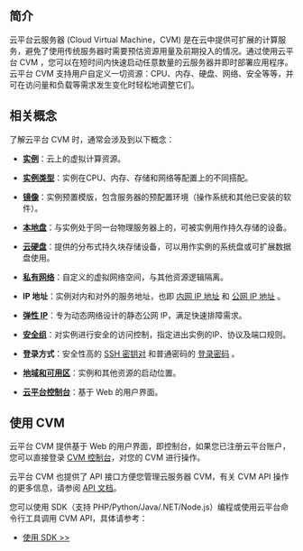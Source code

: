 ## 简介
云平台云服务器 (Cloud Virtual Machine，CVM) 是在云中提供可扩展的计算服务，避免了使用传统服务器时需要预估资源用量及前期投入的情况。通过使用云平台 CVM ，您可以在短时间内快速启动任意数量的云服务器并即时部署应用程序。云平台 CVM 支持用户自定义一切资源：CPU、内存、硬盘、网络、安全等等，并可在访问量和负载等需求发生变化时轻松地调整它们。

## 相关概念
了解云平台 CVM 时，通常会涉及到以下概念：

- [**实例**](/doc/product/213/4939)：云上的虚拟计算资源。

- [**实例类型**](/doc/product/213/7153)：实例在CPU、内存、存储和网络等配置上的不同搭配。

- [**镜像**](/doc/product/213/4940)：实例预置模版，包含服务器的预配置环境（操作系统和其他已安装的软件）。

- [**本地盘**](/doc/product/213/5798)：与实例处于同一台物理服务器上的，可被实例用作持久存储的设备。

- [**云硬盘**](/doc/product/213/4953)：提供的分布式持久块存储设备，可以用作实例的系统盘或可扩展数据盘使用。


- [**私有网络**](/doc/product/215/4927)：自定义的虚拟网络空间，与其他资源逻辑隔离。

- **IP 地址**：实例对内和对外的服务地址，也即 [内网 IP 地址](/doc/product/213/5225) 和 [公网 IP 地址](/doc/product/213/5224) 。

- [**弹性 IP**](/doc/product/215/5733)：专为动态网络设计的静态公网 IP，满足快速排障需求。

- [**安全组**](/doc/product/213/5221)：对实例进行安全的访问控制，指定进出实例的IP、协议及端口规则。

- **登录方式**：安全性高的 [SSH 密钥对](/doc/product/213/6092) 和普通密码的 [登录密码](/doc/product/213/6093) 。

- [**地域和可用区**](/doc/product/213/6091)：实例和其他资源的启动位置。

- [**云平台控制台**](http://console.tcecqpoc.fsphere.cn/)：基于 Web 的用户界面。


## 使用 CVM

云平台 CVM 提供基于 Web 的用户界面，即控制台，如果您已注册云平台账户，您可以直接登录 [ CVM 控制台](http://console.tcecqpoc.fsphere.cn//cvm)，对您的 CVM 进行操作。

云平台 CVM 也提供了 API 接口方便您管理云服务器 CVM，有关 CVM API 操作的更多信息，请参阅 [API 文档](http://tcecqpoc.fsphere.cn/document/api/213/568)。

您可以使用 SDK（支持 PHP/Python/Java/.NET/Node.js）编程或使用云平台命令行工具调用 CVM API，具体请参考：

- [使用 SDK >>](http://tcecqpoc.fsphere.cn/document/developer-resource)


